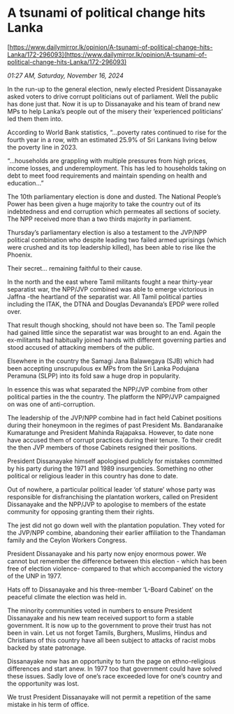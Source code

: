 # A tsunami of political change hits Lanka

[https://www.dailymirror.lk/opinion/A-tsunami-of-political-change-hits-Lanka/172-296093](https://www.dailymirror.lk/opinion/A-tsunami-of-political-change-hits-Lanka/172-296093)

*01:27 AM, Saturday, November 16, 2024*

In the run-up to the general election, newly elected President Dissanayake asked voters to drive corrupt politicians out of parliament. Well the public has done just that. Now it is up to Dissanayake and his team of brand new MPs to help Lanka’s people out of the misery their ‘experienced politicians’ led them them into.

According to World Bank statistics, “...poverty rates continued to rise for the fourth year in a row, with an estimated 25.9% of Sri Lankans living below the poverty line in 2023.

“...households are grappling with multiple pressures from high prices, income losses, and underemployment. This has led to households taking on debt to meet food requirements and maintain spending on health and education...”

The 10th parliamentary election is done and dusted. The National People’s Power has been given a huge majority to take the country out of its indebtedness and end corruption which permeates all sections of society. The NPP received more than a two thirds majority in parliament.

Thursday’s parliamentary election is also a testament to the JVP/NPP political combination who despite leading two failed armed uprisings (which were crushed and its top leadership killed), has been able to rise like the Phoenix.

Their secret... remaining faithful to their cause.

In the north and the east where Tamil militants fought a near thirty-year separatist war, the NPP/JVP combined was able to emerge victorious in Jaffna -the heartland of the separatist war. All Tamil political parties including the ITAK, the DTNA and Douglas Devananda’s EPDP were rolled over.

That result though shocking, should not have been so. The Tamil people had gained little since the separatist war was brought to an end. Again the ex-militants had habitually joined hands with different governing parties and stood accused of attacking members of the public.

Elsewhere in the country the Samagi Jana Balawegaya (SJB) which had been accepting unscrupulous ex MPs from the Sri Lanka Podujana Peramuna (SLPP) into its fold saw a huge drop in popularity.

In essence this was what separated the NPP/JVP combine from other political parties in the the country. The platform the NPP/JVP campaigned on was one of anti-corruption.

The leadership of the JVP/NPP combine had in fact held Cabinet positions during their honeymoon in the regimes of past President Ms. Bandaranaike Kumaratunge and President Mahinda Rajapaksa. However, to date none have accused them of corrupt practices during their tenure. To their credit the then JVP members of those Cabinets resigned their positions.

President Dissanayake himself apologised publicly for mistakes committed by his party during the 1971 and 1989 insurgencies. Something no other political or religious leader in this country has done to date.

Out of nowhere, a particular political leader ‘of stature’ whose party was responsible for disfranchising the plantation workers, called on President Dissanayake and the NPP/JVP to apologise to members of the estate community for opposing granting them their rights.

The jest did not go down well with the plantation population. They voted for the JVP/NPP combine, abandoning their earlier affiliation to the Thandaman family and the Ceylon Workers Congress.

President Dissanayake and his party now enjoy enormous power. We cannot but remember the difference between this election - which has been free of election violence- compared to that which accompanied the victory of the UNP in 1977.

Hats off to Dissanayake and his three-member ‘L-Board Cabinet’ on the peaceful climate the election was held in.

The minority communities voted in numbers to ensure President Dissanayake and his new team received support to form a stable government. It is now up to the government to prove their trust has not been in vain. Let us not forget Tamils, Burghers, Muslims, Hindus and Christians of this country have all been subject to attacks of racist mobs backed by state patronage.

Dissanayake now has an opportunity to turn the page on ethno-religious differences and start anew. In 1977 too that government could have solved these issues. Sadly love of one’s race exceeded love for one’s country and the opportunity was lost.

We trust President Dissanayake will not permit a repetition of the same mistake in his term of office.

